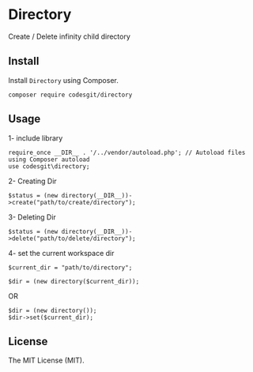 # Directory

Create / Delete infinity child directory

Install
-------

Install `Directory` using Composer.

```
composer require codesgit/directory
```

Usage
-------
1- include library
```
require_once __DIR__ . '/../vendor/autoload.php'; // Autoload files using Composer autoload
use codesgit\directory;
```

2- Creating Dir
```
$status = (new directory(__DIR__))->create("path/to/create/directory");
```

3- Deleting Dir
```
$status = (new directory(__DIR__))->delete("path/to/delete/directory");
```

4- set the current workspace dir
```
$current_dir = "path/to/directory";
```	

```
$dir = (new directory($current_dir));
```

OR

```
$dir = (new directory());
$dir->set($current_dir);
```

License
-------

The MIT License (MIT).